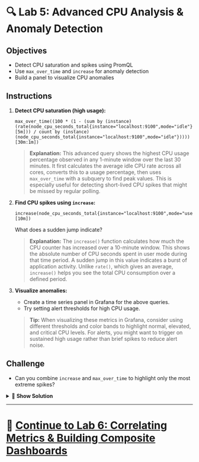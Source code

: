 # 🔍 Lab 5: Advanced CPU Analysis & Anomaly Detection

## Objectives
- Detect CPU saturation and spikes using PromQL
- Use `max_over_time` and `increase` for anomaly detection
- Build a panel to visualize CPU anomalies

## Instructions
1. **Detect CPU saturation (high usage):**
   ```
   max_over_time((100 * (1 - (sum by (instance) (rate(node_cpu_seconds_total{instance="localhost:9100",mode="idle"}[5m])) / count by (instance) (node_cpu_seconds_total{instance="localhost:9100",mode="idle"}))))[30m:1m])
   ```
   
   > **Explanation:** This advanced query shows the highest CPU usage percentage observed in any 1-minute window over the last 30 minutes. It first calculates the average idle CPU rate across all cores, converts this to a usage percentage, then uses `max_over_time` with a subquery to find peak values. This is especially useful for detecting short-lived CPU spikes that might be missed by regular polling.
2. **Find CPU spikes using `increase`:**
   ```
   increase(node_cpu_seconds_total{instance="localhost:9100",mode="user"}[10m])
   ```
   What does a sudden jump indicate?
   
   > **Explanation:** The `increase()` function calculates how much the CPU counter has increased over a 10-minute window. This shows the absolute number of CPU seconds spent in user mode during that time period. A sudden jump in this value indicates a burst of application activity. Unlike `rate()`, which gives an average, `increase()` helps you see the total CPU consumption over a defined period.
3. **Visualize anomalies:**
   - Create a time series panel in Grafana for the above queries.
   - Try setting alert thresholds for high CPU usage.
   
   > **Tip:** When visualizing these metrics in Grafana, consider using different thresholds and color bands to highlight normal, elevated, and critical CPU levels. For alerts, you might want to trigger on sustained high usage rather than brief spikes to reduce alert noise.

## Challenge
- Can you combine `increase` and `max_over_time` to highlight only the most extreme spikes?

<details>
<summary>🔬 <b>Show Solution</b></summary>

To combine `increase` and `max_over_time` to highlight extreme CPU spikes, follow these steps:

1. **Create a query to find the maximum increase in user-mode CPU time in short intervals:**
   ```
   max_over_time(increase(node_cpu_seconds_total{instance="localhost:9100",mode="user"}[1m])[30m:1m])
   ```
   
   This query:
   - Uses `increase` to measure the growth in user CPU time over 1-minute windows
   - Uses `max_over_time` with a subquery `[30m:1m]` to find the highest 1-minute increase within a 30-minute period
   - Effectively identifies the most intense 1-minute CPU burst in the last half hour

2. **For a percentage-based anomaly detection, try this more advanced query:**
   ```
   max_over_time(
   100 * avg by (instance) (
      rate(node_cpu_seconds_total{instance="localhost:9100", mode="user"}[1m])
   )[30m:1m]
   )
   ```
   
This query:

- Uses rate() to calculate per-second CPU usage over short 1-minute windows
- Aggregates usage across all CPU cores and normalizes by the number of cores
- Multiplies by 100 to express the result as a percentage of total CPU capacity
- Applies max_over_time() to surface the highest 1-minute usage within the past 30 minutes

These queries are particularly useful for identifying short-lived but intensive CPU bursts—such as application spikes or potential attacks—that may be missed in standard 5-minute rate calculations or longer aggregation windows.

</details>

---

# 🌟 [Continue to Lab 6: Correlating Metrics & Building Composite Dashboards](../Advanced/Lab6_Correlating_Metrics.md)
